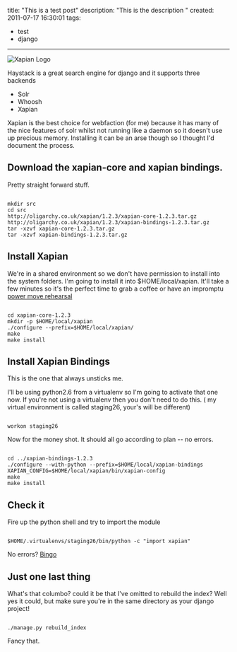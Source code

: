 title: "This is a test post"
description: "This is the description "
created: 2011-07-17 16:30:01
tags:
  - test
  - django
---

![Xapian Logo](http://media.jamiecurle.com/uploads/2010/12/01/blogimage/Xapian_Logo.850x600.jpg)

Haystack is a great search engine for django and it supports three backends

* Solr
* Whoosh
* Xapian

Xapian is the best choice for webfaction (for me) because it has many of the nice features of solr whilst not running like a daemon so it doesn't use up precious memory. Installing it can be an arse though so I thought I'd document the process.

## Download the xapian-core and xapian bindings.

Pretty straight forward stuff.

<code lang="bash">
mkdir src
cd src
http://oligarchy.co.uk/xapian/1.2.3/xapian-core-1.2.3.tar.gz
http://oligarchy.co.uk/xapian/1.2.3/xapian-bindings-1.2.3.tar.gz
tar -xzvf xapian-core-1.2.3.tar.gz
tar -xzvf xapian-bindings-1.2.3.tar.gz
</code>

## Install Xapian

We're in a shared environment so we don't have permission to install into the system folders. I'm going to install it into $HOME/local/xapian. It'll take a few minutes so it's the perfect time to grab a coffee or have an impromptu [power move rehearsal](http://www.youtube.com/watch?v=itq1GBROM_g)

<code lang="bash">
cd xapian-core-1.2.3
mkdir -p $HOME/local/xapian
./configure --prefix=$HOME/local/xapian/
make
make install
</code>

## Install Xapian Bindings

This is the one that always unsticks me.

I'll be using python2.6 from a virtualenv so I'm going to activate that one now. If you're not using a virtualenv then you don't need to do this. ( my virtual environment is called staging26, your's will be different)

<code lang="bash">
workon staging26
</code>

Now for the money shot. It should all go according to plan -- no errors.

<code lang="bash">
cd ../xapian-bindings-1.2.3
./configure --with-python --prefix=$HOME/local/xapian-bindings XAPIAN_CONFIG=$HOME/local/xapian/bin/xapian-config
make
make install
</code>

## Check it

Fire up the python shell and try to import the module

<code lang="bash">
$HOME/.virtualenvs/staging26/bin/python -c "import xapian"
</code>

No errors? [Bingo](http://www.youtube.com/watch?v=UMRo5XCKddQ)

## Just one last thing

What's that columbo? could it be that I've omitted to rebuild the index? Well yes it could, but make sure you're in the same directory as your django project!

<code lang="bash">
./manage.py rebuild_index
</code>

Fancy that.